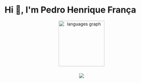 <div align="center">
  <h1 align="left">Hi 👋, I'm Pedro Henrique França</h1>
  <img src="https://github-readme-stats.vercel.app/api/top-langs?username=phpfc&locale=en&hide_title=false&layout=compact&card_width=320&langs_count=5&theme=chartreuse-dark&hide_border=false&order=2" height="150" alt="languages graph"  />
</div>

###

<div align="center">
  <img src="https://skillicons.dev/icons?i=js,ts,react,nest,php,dart,flutter,rails,linux,mysql">
</div>

###

###

